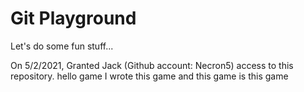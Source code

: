 # Git Playground
Let's do some fun stuff...

On 5/2/2021, Granted Jack (Github account: Necron5) access to this repository.
hello game I wrote this game and this game is this game